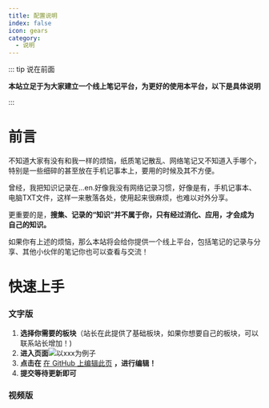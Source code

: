 ```yaml
---
title: 配置说明
index: false
icon: gears
category:
  - 说明
---
```




::: tip 说在前面

**本站立足于为大家建立一个线上笔记平台，为更好的使用本平台，以下是具体说明**

:::


# 前言

不知道大家有没有和我一样的烦恼，纸质笔记散乱、网络笔记又不知道入手哪个，特别是一些细碎的甚至放在手机记事本上，要用的时候及其不方便。

曾经，我把知识记录在...en.好像我没有网络记录习惯，好像是有，手机记事本、电脑TXT文件，这样一来散落各处，使用起来很麻烦，也难以对外分享。

更重要的是，**搜集、记录的“知识”并不属于你，只有经过消化、应用，才会成为自己的知识。**

如果你有上述的烦恼，那么本站将会给你提供一个线上平台，包括笔记的记录与分享、其他小伙伴的笔记你也可以查看与交流！

# 快速上手

### 文字版

1. **选择你需要的板块**（站长在此提供了基础板块，如果你想要自己的板块，可以联系站长增加！)
2. **进入页面**![以xxx为例子](https://aj0.cn/wp-content/uploads/cltj/2022-01-12/a97bb511bfdc7932b0b09a2fba44acc9.jpg)
3. **点击在** [在 GitHub 上编辑此页](https://github.com/Erichongyongjie/honnotes/edit/main/src) **，进行编辑！**
4. **提交等待更新即可**







### 视频版